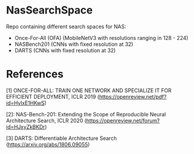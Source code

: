 # NasSearchSpace

Repo containing different search spaces for NAS:
- Once-For-All (OFA) (MobileNetV3 with resolutions ranging in 128 - 224)
- NASBench201 (CNNs with fixed resolution at 32)
- DARTS (CNNs with fixed resolution at 32)

# References

[1] ONCE-FOR-ALL: TRAIN ONE NETWORK AND SPECIALIZE IT FOR EFFICIENT DEPLOYMENT, ICLR 2019 (https://openreview.net/pdf?id=HylxE1HKwS)

[2]: NAS-Bench-201: Extending the Scope of Reproducible Neural Architecture Search, ICLR 2020 (https://openreview.net/forum?id=HJxyZkBKDr)

[3] DARTS: Differentiable Architecture Search (https://arxiv.org/abs/1806.09055)

